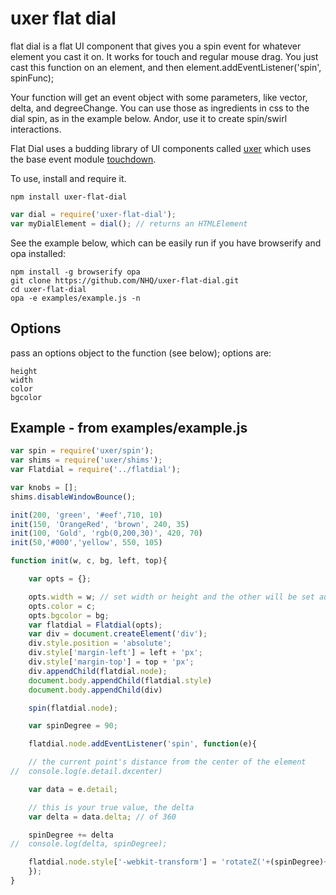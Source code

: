 # uxer flat dial

flat dial is a flat UI component that gives you a spin event for whatever element you cast it on. It works for touch and regular mouse drag. You just cast this function on an element, and then element.addEventListener('spin', spinFunc); 

Your function will get an event object with some parameters, like vector, delta, and degreeChange. You can use those as ingredients in css to the dial spin, as in the example below. Andor, use it to create spin/swirl interactions.

Flat Dial uses a budding library of UI components called [uxer](https://github.com/NHQ/uxer) which uses the base event module [touchdown](https://github.com/NHQ/touchdown). 

To use, install and require it.

```
npm install uxer-flat-dial
```
```js
var dial = require('uxer-flat-dial');
var myDialElement = dial(); // returns an HTMLElement
```

See the example below, which can be easily run if you have browserify and opa installed:
```
npm install -g browserify opa
git clone https://github.com/NHQ/uxer-flat-dial.git
cd uxer-flat-dial
opa -e examples/example.js -n
```

## Options

pass an options object to the function (see below);
options are:
```
height
width
color
bgcolor
```

## Example - from examples/example.js

```js
var spin = require('uxer/spin');
var shims = require('uxer/shims');
var Flatdial = require('../flatdial');

var knobs = [];
shims.disableWindowBounce();

init(200, 'green', '#eef',710, 10)
init(150, 'OrangeRed', 'brown', 240, 35)
init(100, 'Gold', 'rgb(0,200,30)', 420, 70)
init(50,'#000','yellow', 550, 105)

function init(w, c, bg, left, top){

    var opts = {};

    opts.width = w; // set width or height and the other will be set automatically for roundness
    opts.color = c;
    opts.bgcolor = bg;
    var flatdial = Flatdial(opts);
    var div = document.createElement('div');
    div.style.position = 'absolute';
    div.style['margin-left'] = left + 'px';
    div.style['margin-top'] = top + 'px';
    div.appendChild(flatdial.node);
    document.body.appendChild(flatdial.style)
    document.body.appendChild(div)

    spin(flatdial.node);

    var spinDegree = 90;

    flatdial.node.addEventListener('spin', function(e){

	// the current point's distance from the center of the element
//	console.log(e.detail.dxcenter)

	var data = e.detail;

	// this is your true value, the delta
	var delta = data.delta; // of 360

	spinDegree += delta
//	console.log(delta, spinDegree);

	flatdial.node.style['-webkit-transform'] = 'rotateZ('+(spinDegree)+'deg)'
    });
}

```